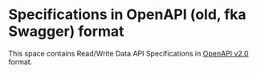 # Specifications in OpenAPI (old, fka Swagger) format

This space contains Read/Write Data API Specifications in [OpenAPI v2.0](https://github.com/OAI/OpenAPI-Specification/blob/master/versions/2.0.md#openapi-specification) format.